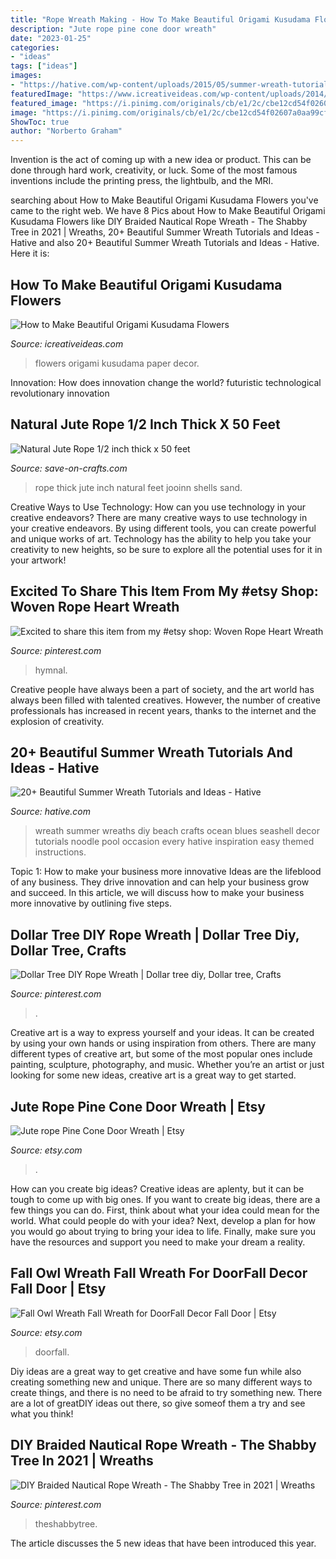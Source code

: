 ```yaml
---
title: "Rope Wreath Making - How To Make Beautiful Origami Kusudama Flowers"
description: "Jute rope pine cone door wreath"
date: "2023-01-25"
categories:
- "ideas"
tags: ["ideas"]
images:
- "https://hative.com/wp-content/uploads/2015/05/summer-wreath-tutorials/7-summer-wreath-tutorials-ideas.jpg"
featuredImage: "https://www.icreativeideas.com/wp-content/uploads/2014/05/How-to-Make-Beautiful-Origami-Kusudama-Flowers-9.jpg"
featured_image: "https://i.pinimg.com/originals/cb/e1/2c/cbe12cd54f02607a0aa99cf5de9f5d39.jpg"
image: "https://i.pinimg.com/originals/cb/e1/2c/cbe12cd54f02607a0aa99cf5de9f5d39.jpg"
ShowToc: true
author: "Norberto Graham"
---
```



Invention is the act of coming up with a new idea or product. This can be done through hard work, creativity, or luck. Some of the most famous inventions include the printing press, the lightbulb, and the MRI.

	

		
searching about How to Make Beautiful Origami Kusudama Flowers you've came to the right web. We have 8 Pics about How to Make Beautiful Origami Kusudama Flowers like DIY Braided Nautical Rope Wreath - The Shabby Tree in 2021 | Wreaths, 20+ Beautiful Summer Wreath Tutorials and Ideas - Hative and also 20+ Beautiful Summer Wreath Tutorials and Ideas - Hative. Here it is:
		
    
## How To Make Beautiful Origami Kusudama Flowers

<img loading=lazy src="https://www.icreativeideas.com/wp-content/uploads/2014/05/How-to-Make-Beautiful-Origami-Kusudama-Flowers-9.jpg" onerror="this.onerror=null;this.src='https://tse1.mm.bing.net/th?id=OIP.J6BmRYLZbBBN9vHh7s_2RAHaHi&amp;pid=15.1';" alt="How to Make Beautiful Origami Kusudama Flowers">

_Source: icreativeideas.com_

>flowers origami kusudama paper decor. 

	

Innovation: How does innovation change the world?
futuristic 
technological 
revolutionary
innovation

    
## Natural Jute Rope 1/2 Inch Thick X 50 Feet

<img loading=lazy src="https://d28xhcgddm1buq.cloudfront.net/product-images/thick-rope-jute-0-5in--50ft-1.jpg" onerror="this.onerror=null;this.src='https://tse2.mm.bing.net/th?id=OIP.Pwh4k2G6eJWbe-z6GCTd7gHaLH&amp;pid=15.1';" alt="Natural Jute Rope 1/2 inch thick x 50 feet">

_Source: save-on-crafts.com_

>rope thick jute inch natural feet jooinn shells sand. 

	

Creative Ways to Use Technology: How can you use technology in your creative endeavors?
There are many creative ways to use technology in your creative endeavors. By using different tools, you can create powerful and unique works of art. Technology has the ability to help you take your creativity to new heights, so be sure to explore all the potential uses for it in your artwork!

    
## Excited To Share This Item From My #etsy Shop: Woven Rope Heart Wreath

<img loading=lazy src="https://i.pinimg.com/originals/cb/e1/2c/cbe12cd54f02607a0aa99cf5de9f5d39.jpg" onerror="this.onerror=null;this.src='https://tse2.mm.bing.net/th?id=OIP.vDcb6_xA8tdpFpJsBJp2IQHaJ4&amp;pid=15.1';" alt="Excited to share this item from my #etsy shop: Woven Rope Heart Wreath">

_Source: pinterest.com_

>hymnal. 

	

Creative people have always been a part of society, and the art world has always been filled with talented creatives. However, the number of creative professionals has increased in recent years, thanks to the internet and the explosion of creativity.

    
## 20+ Beautiful Summer Wreath Tutorials And Ideas - Hative

<img loading=lazy src="https://hative.com/wp-content/uploads/2015/05/summer-wreath-tutorials/7-summer-wreath-tutorials-ideas.jpg" onerror="this.onerror=null;this.src='https://tse1.mm.bing.net/th?id=OIP.9zmal-nb08N0Sp0CUW3uoQHaLH&amp;pid=15.1';" alt="20+ Beautiful Summer Wreath Tutorials and Ideas - Hative">

_Source: hative.com_

>wreath summer wreaths diy beach crafts ocean blues seashell decor tutorials noodle pool occasion every hative inspiration easy themed instructions. 

	

Topic 1: How to make your business more innovative
Ideas are the lifeblood of any business. They drive innovation and can help your business grow and succeed. In this article, we will discuss how to make your business more innovative by outlining five steps.

    
## Dollar Tree DIY Rope Wreath | Dollar Tree Diy, Dollar Tree, Crafts

<img loading=lazy src="https://i.pinimg.com/736x/19/47/34/194734605294e98f664212a231f35b66.jpg" onerror="this.onerror=null;this.src='https://tse1.mm.bing.net/th?id=OIP.qsHr8OCWLd1rAt-vi6KhGAHaJ4&amp;pid=15.1';" alt="Dollar Tree DIY Rope Wreath | Dollar tree diy, Dollar tree, Crafts">

_Source: pinterest.com_

>. 

	

Creative art is a way to express yourself and your ideas. It can be created by using your own hands or using inspiration from others. There are many different types of creative art, but some of the most popular ones include painting, sculpture, photography, and music. Whether you’re an artist or just looking for some new ideas, creative art is a great way to get started.

    
## Jute Rope Pine Cone Door Wreath | Etsy

<img loading=lazy src="https://i.etsystatic.com/29312212/r/il/734f15/3084144853/il_fullxfull.3084144853_puaa.jpg" onerror="this.onerror=null;this.src='https://tse4.mm.bing.net/th?id=OIP.oyiiqgB8OFXCOdE3OTHr_QHaJ4&amp;pid=15.1';" alt="Jute rope Pine Cone Door Wreath | Etsy">

_Source: etsy.com_

>. 

	

How can you create big ideas?
Creative ideas are aplenty, but it can be tough to come up with big ones. If you want to create big ideas, there are a few things you can do. First, think about what your idea could mean for the world. What could people do with your idea? Next, develop a plan for how you would go about trying to bring your idea to life. Finally, make sure you have the resources and support you need to make your dream a reality.

    
## Fall Owl Wreath Fall Wreath For DoorFall Decor Fall Door | Etsy

<img loading=lazy src="https://i.etsystatic.com/7977684/r/il/b338a2/667604607/il_794xN.667604607_p75v.jpg" onerror="this.onerror=null;this.src='https://tse4.mm.bing.net/th?id=OIP.OMvJOmVPrIWFrgizEmj5tAHaJ4&amp;pid=15.1';" alt="Fall Owl Wreath Fall Wreath for DoorFall Decor Fall Door | Etsy">

_Source: etsy.com_

>doorfall. 

	

Diy ideas are a great way to get creative and have some fun while also creating something new and unique. There are so many different ways to create things, and there is no need to be afraid to try something new. There are a lot of greatDIY ideas out there, so give someof them a try and see what you think!

    
## DIY Braided Nautical Rope Wreath - The Shabby Tree In 2021 | Wreaths

<img loading=lazy src="https://i.pinimg.com/originals/eb/d1/73/ebd173936390e9151670ff3d7044f61d.jpg" onerror="this.onerror=null;this.src='https://tse1.mm.bing.net/th?id=OIP.wUqHZOaBywsOYNoZg3hKfwHaEo&amp;pid=15.1';" alt="DIY Braided Nautical Rope Wreath - The Shabby Tree in 2021 | Wreaths">

_Source: pinterest.com_

>theshabbytree. 

	

The article discusses the 5 new ideas that have been introduced this year.

